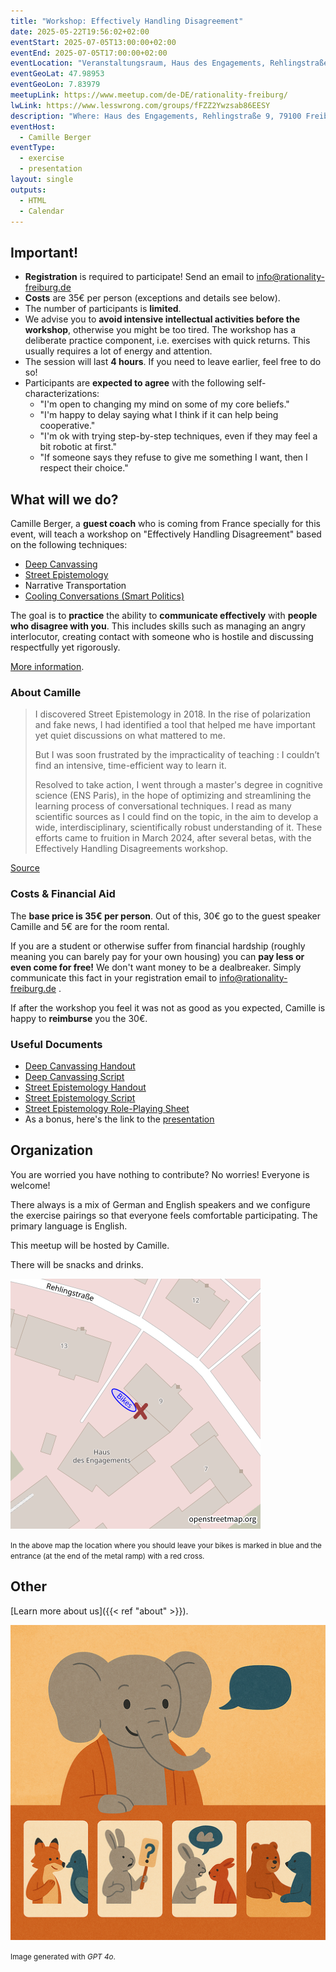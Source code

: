 ```yaml
---
title: "Workshop: Effectively Handling Disagreement"
date: 2025-05-22T19:56:02+02:00
eventStart: 2025-07-05T13:00:00+02:00
eventEnd: 2025-07-05T17:00:00+02:00
eventLocation: "Veranstaltungsraum, Haus des Engagements, Rehlingstraße 9, 79100 Freiburg"
eventGeoLat: 47.98953
eventGeoLon: 7.83979
meetupLink: https://www.meetup.com/de-DE/rationality-freiburg/
lwLink: https://www.lesswrong.com/groups/fFZZ2Ywzsab86EESY
description: "Where: Haus des Engagements, Rehlingstraße 9, 79100 Freiburg. When: Saturday, July 5th 2025 at 13:00 hours CEST."
eventHost:
  - Camille Berger
eventType:
  - exercise
  - presentation
layout: single
outputs:
  - HTML
  - Calendar
---
```



## Important!

* **Registration** is required to participate! Send an email to info@rationality-freiburg.de
* **Costs** are 35€ per person (exceptions and details see below).
* The number of participants is **limited**.
* We advise you to **avoid intensive intellectual activities before the
  workshop**, otherwise you might be too tired. The workshop has a deliberate
  practice component, i.e. exercises with quick returns. This usually requires
  a lot of energy and attention.
* The session will last **4 hours**. If you need to leave earlier, feel free to
  do so!
* Participants are **expected to agree** with the following
  self-characterizations:
  * "I'm open to changing my mind on some of my core beliefs."
  * "I'm happy to delay saying what I think if it can help being cooperative."
  * "I'm ok with trying step-by-step techniques, even if they may feel a bit robotic at first."
  * "If someone says they refuse to give me something I want, then I respect their choice."


## What will we do?

Camille Berger, a **guest coach** who is coming from France specially for this
event, will teach a workshop on "Effectively Handling Disagreement" based on
the following techniques:

* [Deep Canvassing](https://deepcanvass.org/)
* [Street Epistemology](https://www.streetepistemology.com/)
* Narrative Transportation
* [Cooling Conversations (Smart Politics)](https://www.joinsmart.org/)

The goal is to **practice** the ability to **communicate effectively** with
**people who disagree with you**. This includes skills such as managing an
angry interlocutor, creating contact with someone who is hostile and discussing
respectfully yet rigorously.

[More information](https://www.effectivedisagreement.org/general-5).

### About Camille

> I discovered Street Epistemology in 2018. In the rise of polarization and
> fake news, I had identified a tool that helped me have important yet quiet
> discussions on what mattered to me.
>
> But I was soon frustrated by the impracticality of teaching : I couldn’t find
> an intensive, time-efficient way to learn it.
>
> Resolved to take action, I went through a master's degree in cognitive
> science (ENS Paris), in the hope of optimizing and streamlining the learning
> process of conversational techniques. I read as many scientific sources as I
> could find on the topic, in the aim to develop a wide, interdisciplinary,
> scientifically robust understanding of it. These efforts came to fruition in
> March 2024, after several betas, with the Effectively Handling Disagreements
> workshop.

[Source](https://www.effectivedisagreement.org/about-5)


### Costs & Financial Aid

The **base price is 35€ per person**. Out of this, 30€ go to the guest speaker
Camille and 5€ are for the room rental.

If you are a student or otherwise suffer from financial hardship (roughly
meaning you can barely pay for your own housing) you can **pay less or even
come for free!** We don't want money to be a dealbreaker. Simply communicate
this fact in your registration email to info@rationality-freiburg.de .

If after the workshop you feel it was not as good as you expected, Camille is
happy to **reimburse** you the 30€.


### Useful Documents

* [Deep Canvassing Handout](https://drive.google.com/file/d/1HrHsDaUQPKrrVm5umKP7NEbrIelPJuIi/view?usp=sharing)
* [Deep Canvassing Script](https://docs.google.com/document/d/148nhJU2wmXT-xZptDAGE8sNuVfJp5P0J/edit?usp=sharing&ouid=108846325180585995991&rtpof=true&sd=true)
* [Street Epistemology Handout](https://drive.google.com/file/d/1JPnHE51z8IlYVo1njAk3rwZqhfczy-MI/view?usp=sharing)
* [Street Epistemology Script](https://docs.google.com/document/d/1DwFY8Hq3p5W37nnR7kbOORbO0PmGPNp6yPSCbjznoNc/edit?usp=sharing)
* [Street Epistemology Role-Playing Sheet](https://docs.google.com/document/d/1m48Vg2Oy8lgVS8kGXnS8q82uA4pwSNuH/edit?usp=sharing&ouid=113012284588112267745&rtpof=true&sd=true)
* As a bonus, here's the link to the [presentation](https://docs.google.com/presentation/d/1BC_7P50bPBMDDhDYViUcbKAgOpuLoSrDK32rmlxzWeg/edit?usp=sharing)


## Organization

You are worried you have nothing to contribute? No worries! Everyone is
welcome!

There always is a mix of German and English speakers and we configure the
exercise pairings so that everyone feels comfortable participating. The primary
language is English.

This meetup will be hosted by Camille.

There will be snacks and drinks.

![Location (Veranstaltungsraum, Haus des Engagements)](/images/hde-new-building-2.png)

<small>In the above map the location where you should leave your bikes is marked
in blue and the entrance (at the end of the metal ramp) with a red cross.</small>


## Other

[Learn more about us]({{< ref "about" >}}).

![Playful image of a few animals handling disagreement](cover.png "Playful image of a few animals handling disagreement")

<small>Image generated with _GPT 4o_.</small>
